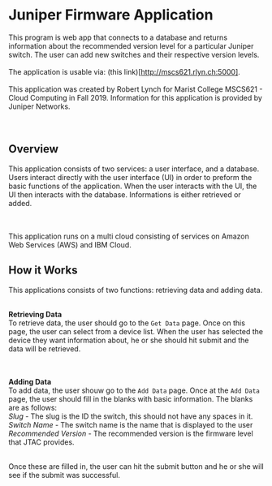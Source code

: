 # Juniper Firmware Application
This program is web app that connects to a database and returns information about the recommended version level for a particular Juniper switch. The user can add new switches and their respective version levels.
<br><br>
The application is usable via: (this link)[http://mscs621.rlyn.ch:5000].
<br><br>
This application was created by Robert Lynch for Marist College MSCS621 - Cloud Computing in Fall 2019. Information for this application is provided by Juniper Networks.
<br><br><br>
## Overview
This application consists of two services: a user interface, and a database. Users interact directly with the user interface (UI) in order to preform the basic functions of the application. When the user interacts with the UI, the UI then interacts with the database. Informations is either retrieved or added.

<br><br>
This application runs on a multi cloud consisting of services on Amazon Web Services (AWS) and IBM Cloud.
## How it Works
This applications consists of two functions: retrieving data and adding data.<br><br>


**Retrieving Data**<br>
To retrieve data, the user should go to the `Get Data` page. Once on this page, the user can select from a device list. When the user has selected the device they want information about, he or she should hit submit and the data will be retrieved.

<br><br>
**Adding Data**<br>
To add data, the user shouw go to the `Add Data` page. Once at the `Add Data` page, the user should fill in the blanks with basic information. The blanks are as follows:<br>
_Slug_ -  The slug is the ID the switch, this should not have any spaces in it.<br>
_Switch Name_ - The switch name is the name that is displayed to the user<br>
_Recommended Version_ - The recommended version is the firmware level that JTAC provides.<br>

<br>
Once these are filled in, the user can hit the submit button and he or she will see if the submit was successful.
